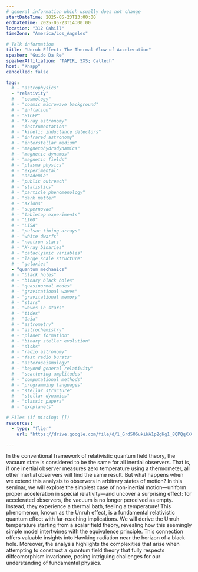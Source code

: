 ```yaml
---
# general information which usually does not change
startDateTime: 2025-05-23T13:00:00
endDateTime: 2025-05-23T14:00:00
location: "312 Cahill"
timeZone: "America/Los_Angeles"

# Talk information
title: "Unruh Effect: The Thermal Glow of Acceleration"
speaker: "Guido Da Re"
speakerAffiliation: "TAPIR, SXS; Caltech"
host: "Knapp"
cancelled: false

tags:
  # - "astrophysics"
  - "relativity"
  # - "cosmology"
  # - "cosmic microwave background"
  # - "inflation"
  # - "BICEP"
  # - "X-ray astronomy"
  # - "instrumentation"
  # - "kinetic inductance detectors"
  # - "infrared astronomy"
  # - "interstellar medium"
  # - "magnetohydrodynamics"
  # - "magnetic dynamos"
  # - "magnetic fields"
  # - "plasma physics"
  # - "experimental"
  # - "academia"
  # - "public outreach"
  # - "statistics"
  # - "particle phenomenology"
  # - "dark matter"
  # - "axions"
  # - "supernovae"
  # - "tabletop experiments"
  # - "LIGO"
  # - "LISA"
  # - "pulsar timing arrays"
  # - "white dwarfs"
  # - "neutron stars"
  # - "X-ray binaries"
  # - "cataclysmic variables"
  # - "large scale structure"
  # - "galaxies"
  - "quantum mechanics"
  # - "black holes"
  # - "binary black holes"
  # - "quasinormal modes"
  # - "gravitational waves"
  # - "gravitational memory"
  # - "stars"
  # - "waves in stars"
  # - "tides"
  # - "Gaia"
  # - "astrometry"
  # - "astrochemistry"
  # - "planet formation"
  # - "binary stellar evolution"
  # - "disks"
  # - "radio astronomy"
  # - "fast radio bursts"
  # - "asteroseismology"
  # - "beyond general relativity"
  # - "scattering amplitudes"
  # - "computational methods"
  # - "programming languages"
  # - "stellar structure"
  # - "stellar dynamics"
  # - "classic papers"
  # - "exoplanets"

# Files (if missing: [])
resources:
  - type: "flier"
    url: "https://drive.google.com/file/d/1_Grd5O6ukiWA1p2gHg1_8QPQqXXCf-gx/view?usp=drive_link"

---
```


In the conventional framework of relativistic quantum field theory, the vacuum state is considered to be the same for all inertial observers.
That is, if one inertial observer measures zero temperature using a thermometer, all other inertial observers will find the same result.
But what happens when we extend this analysis to observers in arbitrary states of motion?
In this seminar, we will explore the simplest case of non-inertial motion—uniform proper acceleration in special relativity—and uncover a surprising effect: for accelerated observers, the vacuum is no longer perceived as empty.
Instead, they experience a thermal bath, feeling a temperature! This phenomenon, known as the Unruh effect, is a fundamental relativistic quantum effect with far-reaching implications.
We will derive the Unruh temperature starting from a scalar field theory, revealing how this seemingly simple model intertwines with the equivalence principle.
This connection offers valuable insights into Hawking radiation near the horizon of a black hole.
Moreover, the analysis highlights the complexities that arise when attempting to construct a quantum field theory that fully respects diffeomorphism invariance, posing intriguing challenges for our understanding of fundamental physics.
